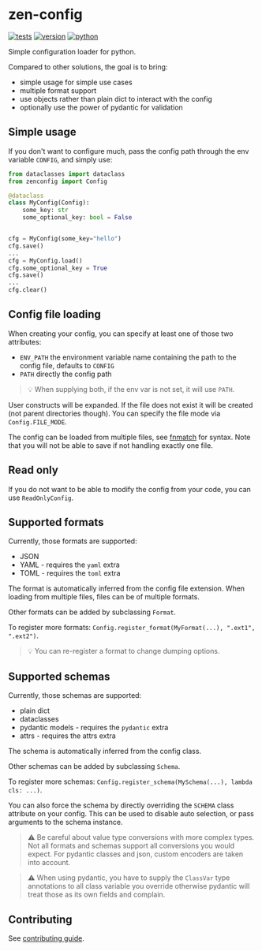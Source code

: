 # zen-config

[![tests](https://github.com/gpajot/zen-config/workflows/Test/badge.svg?branch=main&event=push)](https://github.com/gpajot/zen-config/actions?query=workflow%3ATest+branch%3Amain+event%3Apush)
[![version](https://img.shields.io/pypi/v/zenconfig?label=stable)](https://pypi.org/project/zenconfig/)
[![python](https://img.shields.io/pypi/pyversions/zenconfig)](https://pypi.org/project/zenconfig/)

Simple configuration loader for python.

Compared to other solutions, the goal is to bring:
- simple usage for simple use cases
- multiple format support
- use objects rather than plain dict to interact with the config
- optionally use the power of pydantic for validation

## Simple usage
If you don't want to configure much, pass the config path through the env variable `CONFIG`, and simply use:
```python
from dataclasses import dataclass
from zenconfig import Config

@dataclass
class MyConfig(Config):
    some_key: str
    some_optional_key: bool = False


cfg = MyConfig(some_key="hello")
cfg.save()
...
cfg = MyConfig.load()
cfg.some_optional_key = True
cfg.save()
...
cfg.clear()
```

## Config file loading
When creating your config, you can specify at least one of those two attributes:
- `ENV_PATH` the environment variable name containing the path to the config file, defaults to `CONFIG`
- `PATH` directly the config path

> 💡 When supplying both, if the env var is not set, it will use `PATH`.

User constructs will be expanded.
If the file does not exist it will be created (not parent directories though).
You can specify the file mode via `Config.FILE_MODE`.

The config can be loaded from multiple files, see [fnmatch](https://docs.python.org/3/library/fnmatch.html) for syntax.
Note that you will not be able to save if not handling exactly one file.

## Read only
If you do not want to be able to modify the config from your code, you can use `ReadOnlyConfig`.

## Supported formats
Currently, those formats are supported:
- JSON
- YAML - requires the `yaml` extra
- TOML - requires the `toml` extra

The format is automatically inferred from the config file extension.
When loading from multiple files, files can be of multiple formats.

Other formats can be added by subclassing `Format`.

To register more formats: `Config.register_format(MyFormat(...), ".ext1", ".ext2")`.

> 💡 You can re-register a format to change dumping options.

## Supported schemas
Currently, those schemas are supported:
- plain dict
- dataclasses
- pydantic models - requires the `pydantic` extra
- attrs - requires the attrs extra

The schema is automatically inferred from the config class.

Other schemas can be added by subclassing `Schema`.

To register more schemas: `Config.register_schema(MySchema(...), lambda cls: ...)`.

You can also force the schema by directly overriding the `SCHEMA` class attribute on your config.
This can be used to disable auto selection, or pass arguments to the schema instance.

> ⚠️ Be careful about value type conversions with more complex types.
> Not all formats and schemas support all conversions you would expect.
> For pydantic classes and json, custom encoders are taken into account.

> ⚠️ When using pydantic, you have to supply the `ClassVar` type annotations
> to all class variable you override
> otherwise pydantic will treat those as its own fields and complain.

## Contributing
See [contributing guide](https://github.com/gpajot/zen-config/blob/main/CONTRIBUTING.md).
